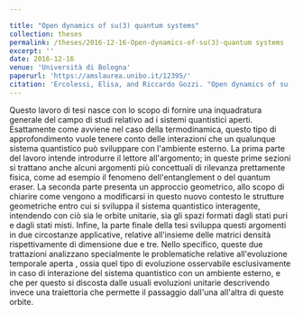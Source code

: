 ```yaml
---

title: "Open dynamics of su(3) quantum systems"
collection: theses
permalink: /theses/2016-12-16-Open-dynamics-of-su(3)-quantum systems
excerpt: ''
date: 2016-12-16
venue: 'Università di Bologna'
paperurl: 'https://amslaurea.unibo.it/12395/'
citation: 'Ercolessi, Elisa, and Riccardo Gozzi. "Open dynamics of su (3) quantum systems.'
---
```


Questo lavoro di tesi nasce con lo scopo di fornire una inquadratura generale del campo di studi relativo ad i sistemi quantistici aperti. Esattamente come avviene nel caso della termodinamica, questo tipo di approfondimento vuole tenere conto delle interazioni che un qualunque sistema quantistico può sviluppare con l'ambiente esterno. La prima parte del lavoro intende introdurre il lettore all'argomento; in queste prime sezioni si trattano anche alcuni argomenti più concettuali di rilevanza prettamente fisica, come ad esempio il fenomeno dell'entanglement o del quantum eraser. La seconda parte presenta un approccio geometrico, allo scopo di chiarire come vengono a modificarsi in questo nuovo contesto le strutture geometriche entro cui si sviluppa il sistema quantistico interagente, intendendo con ciò sia le orbite unitarie, sia gli spazi formati dagli stati puri e dagli stati misti. Infine, la parte finale della tesi sviluppa questi argomenti in due circostanze applicative, relative all'insieme delle matrici densità rispettivamente di dimensione due e tre. Nello specifico, queste due trattazioni analizzano specialmente le problematiche relative all'evoluzione temporale aperta , ossia quel tipo di evoluzione osservabile esclusivamente in caso di interazione del sistema quantistico con un ambiente esterno, e che per questo si discosta dalle usuali evoluzioni unitarie descrivendo invece una traiettoria che permette il passaggio dall'una all'altra di queste orbite.